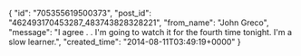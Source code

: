  {
   "id": "705355619500373",
   "post_id": "462493170453287_483743828328221",
   "from_name": "John Greco",
   "message": "I agree . . I'm going to watch it for the fourth time tonight. I'm a slow learner.",
   "created_time": "2014-08-11T03:49:19+0000"
 }
